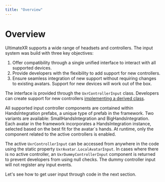 ```yaml
---
title: "Overview"
---
```


# Overview

UltimateXR supports a wide range of headsets and controllers. The input system was build with three key objectives:

1. Offer compatibility through a single unified interface to interact with all supported devices.
2. Provide developers with the flexibility to add support for new controllers.
3. Ensure seamless integration of new support without requiring changes to existing avatars. Support for new devices will work out of the box.

The interface is provided through the `UxrControllerInput` class.
Developers can create support for new controllers [implementing a derived class](/docs/programming-guide/architecture-extending-ultimatexr#new-device-support).

All supported input controller components are contained within HandsIntegration prefabs, a unique type of prefab in the framework. Two variants are available: SmallHandsIntegration and BigHandsIntegration. Each avatar in the framework incorporates a HandsIntegration instance, selected based on the best fit for the avatar`s hands. At runtime, only the component related to the active controllers is enabled.

The active `UxrControllerInput` can be accessed from anywhere in the code using the static property `UxrAvatar.LocalAvatarInput`. In cases where there is no active controller, an `UxrDummyControllerInput` component is returned to prevent developers from using null checks. The dummy controller input will not register any input events.

Let's see how to get user input through code in the next section.


